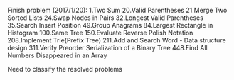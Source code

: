 Finish problem (2017/1/20):
1.Two Sum
20.Valid Parentheses
21.Merge Two Sorted Lists
24.Swap Nodes in Pairs
32.Longest Valid Parentheses
35.Search Insert Position
49.Group Anagrams
84.Largest Rectangle in Histogram
100.Same Tree
150.Evaluate Reverse Polish Notation
208.Implement Trie(Prefix Tree)
211.Add and Search Word - Data structure design
311.Verify Preorder Serialization of a Binary Tree
448.Find All Numbers Disappeared in an Array

Need to classify the resolved problems